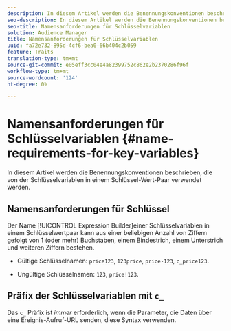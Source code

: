 ```yaml
---
description: In diesem Artikel werden die Benennungskonventionen beschrieben, die von der Schlüsselvariablen in einem Schlüssel-Wert-Paar verwendet werden.
seo-description: In diesem Artikel werden die Benennungskonventionen beschrieben, die von der Schlüsselvariablen in einem Schlüssel-Wert-Paar verwendet werden.
seo-title: Namensanforderungen für Schlüsselvariablen
solution: Audience Manager
title: Namensanforderungen für Schlüsselvariablen
uuid: fa72e732-895d-4cf6-bea0-66b404c2b059
feature: Traits
translation-type: tm+mt
source-git-commit: e05eff3cc04e4a82399752c862e2b2370286f96f
workflow-type: tm+mt
source-wordcount: '124'
ht-degree: 0%

---
```



# Namensanforderungen für Schlüsselvariablen {#name-requirements-for-key-variables}

In diesem Artikel werden die Benennungskonventionen beschrieben, die von der Schlüsselvariablen in einem Schlüssel-Wert-Paar verwendet werden.

## Namensanforderungen für Schlüssel

<!-- c_tb_key_name_requirements.xml -->

Der Name [!UICONTROL Expression Builder]einer Schlüsselvariablen in einem Schlüsselwertpaar kann aus einer beliebigen Anzahl von Ziffern gefolgt von 1 (oder mehr) Buchstaben, einem Bindestrich, einem Unterstrich und weiteren Ziffern bestehen.

* Gültige Schlüsselnamen: `price123`, `123price`, `price-123`, `c_price123`.

* Ungültige Schlüsselnamen: `123`, `price!123`.

## Präfix der Schlüsselvariablen mit `c_`

Das `c_` Präfix ist *immer* erforderlich, wenn die Parameter, die Daten über eine Ereignis-Aufruf-URL senden, diese Syntax verwenden.